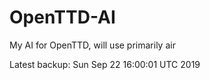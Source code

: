 # OpenTTD-AI
My AI for OpenTTD, will use primarily air

Latest backup: Sun Sep 22 16:00:01 UTC 2019
